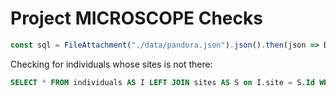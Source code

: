 # Project MICROSCOPE Checks

```js
const sql = FileAttachment("./data/pandora.json").json().then(json => DuckDBClient.sql(json));
```

Checking for individuals whose sites is not there:
```sql
SELECT * FROM individuals AS I LEFT JOIN sites AS S on I.site = S.Id WHERE S.Id IS NULL;
```
